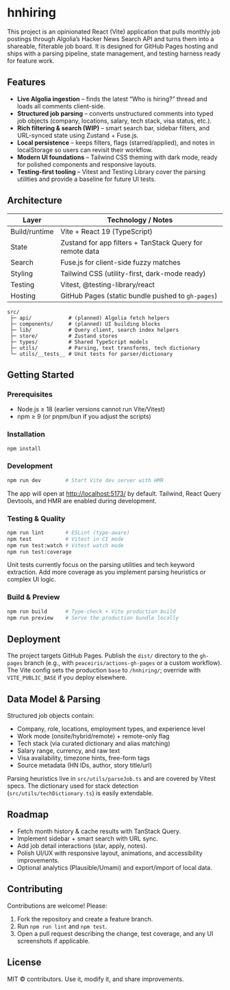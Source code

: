 # hnhiring

This project is an opinionated React (Vite) application that pulls monthly job postings through Algolia’s Hacker News Search API and turns them into a shareable, filterable job board. It is designed for GitHub Pages hosting and ships with a parsing pipeline, state management, and testing harness ready for feature work.

## Features

- **Live Algolia ingestion** – finds the latest “Who is hiring?” thread and loads all comments client-side.
- **Structured job parsing** – converts unstructured comments into typed job objects (company, locations, salary, tech stack, visa status, etc.).
- **Rich filtering & search (WIP)** – smart search bar, sidebar filters, and URL-synced state using Zustand + Fuse.js.
- **Local persistence** – keeps filters, flags (starred/applied), and notes in localStorage so users can revisit their workflow.
- **Modern UI foundations** – Tailwind CSS theming with dark mode, ready for polished components and responsive layouts.
- **Testing-first tooling** – Vitest and Testing Library cover the parsing utilities and provide a baseline for future UI tests.

## Architecture

| Layer         | Technology / Notes                                       |
| ------------- | -------------------------------------------------------- |
| Build/runtime | Vite + React 19 (TypeScript)                             |
| State         | Zustand for app filters + TanStack Query for remote data |
| Search        | Fuse.js for client-side fuzzy matches                    |
| Styling       | Tailwind CSS (utility-first, dark-mode ready)            |
| Testing       | Vitest, @testing-library/react                           |
| Hosting       | GitHub Pages (static bundle pushed to `gh-pages`)        |

```
src/
 ├─ api/            # (planned) Algolia fetch helpers
 ├─ components/     # (planned) UI building blocks
 ├─ lib/            # Query client, search index helpers
 ├─ store/          # Zustand stores
 ├─ types/          # Shared TypeScript models
 ├─ utils/          # Parsing, text transforms, tech dictionary
 └─ utils/__tests__ # Unit tests for parser/dictionary
```

## Getting Started

### Prerequisites

- Node.js ≥ 18 (earlier versions cannot run Vite/Vitest)
- npm ≥ 9 (or pnpm/bun if you adjust the scripts)

### Installation

```bash
npm install
```

### Development

```bash
npm run dev        # Start Vite dev server with HMR
```

The app will open at <http://localhost:5173/> by default. Tailwind, React Query Devtools, and HMR are enabled during development.

### Testing & Quality

```bash
npm run lint       # ESLint (type-aware)
npm test           # Vitest in CI mode
npm run test:watch # Vitest watch mode
npm run test:coverage
```

Unit tests currently focus on the parsing utilities and tech keyword extraction. Add more coverage as you implement parsing heuristics or complex UI logic.

### Build & Preview

```bash
npm run build      # Type-check + Vite production build
npm run preview    # Serve the production bundle locally
```

## Deployment

The project targets GitHub Pages. Publish the `dist/` directory to the `gh-pages` branch (e.g., with `peaceiris/actions-gh-pages` or a custom workflow). The Vite config sets the production `base` to `/hnhiring/`; override with `VITE_PUBLIC_BASE` if you deploy elsewhere.

## Data Model & Parsing

Structured job objects contain:

- Company, role, locations, employment types, and experience level
- Work mode (onsite/hybrid/remote) + remote-only flag
- Tech stack (via curated dictionary and alias matching)
- Salary range, currency, and raw text
- Visa availability, timezone hints, free-form tags
- Source metadata (HN IDs, author, story title/url)

Parsing heuristics live in `src/utils/parseJob.ts` and are covered by Vitest specs. The dictionary used for stack detection (`src/utils/techDictionary.ts`) is easily extendable.

## Roadmap

- Fetch month history & cache results with TanStack Query.
- Implement sidebar + smart search with URL sync.
- Add job detail interactions (star, apply, notes).
- Polish UI/UX with responsive layout, animations, and accessibility improvements.
- Optional analytics (Plausible/Umami) and export/import of local data.

## Contributing

Contributions are welcome! Please:

1. Fork the repository and create a feature branch.
2. Run `npm run lint` and `npm test`.
3. Open a pull request describing the change, test coverage, and any UI screenshots if applicable.

## License

MIT © contributors. Use it, modify it, and share improvements.
